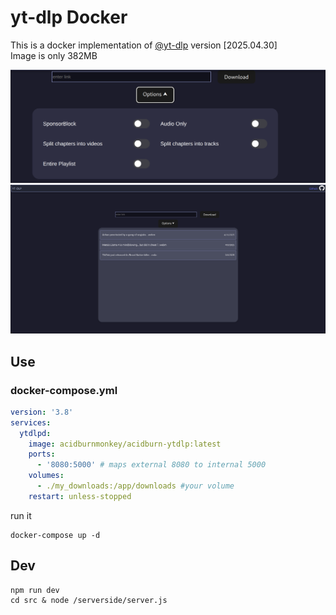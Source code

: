 # yt-dlp Docker

This is a docker implementation of [@yt-dlp](https://github.com/yt-dlp/yt-dlp) version [2025.04.30] <br>
Image is only 382MB

![](./repo/1img.png)
![](./repo/2img.png)

## Use

### docker-compose.yml

```yml
version: '3.8'
services:
  ytdlpd:
    image: acidburnmonkey/acidburn-ytdlp:latest
    ports:
      - '8080:5000' # maps external 8080 to internal 5000
    volumes:
      - ./my_downloads:/app/downloads #your volume
    restart: unless-stopped
```

run it

```
docker-compose up -d
```

## Dev

```
npm run dev
cd src & node /serverside/server.js
```
